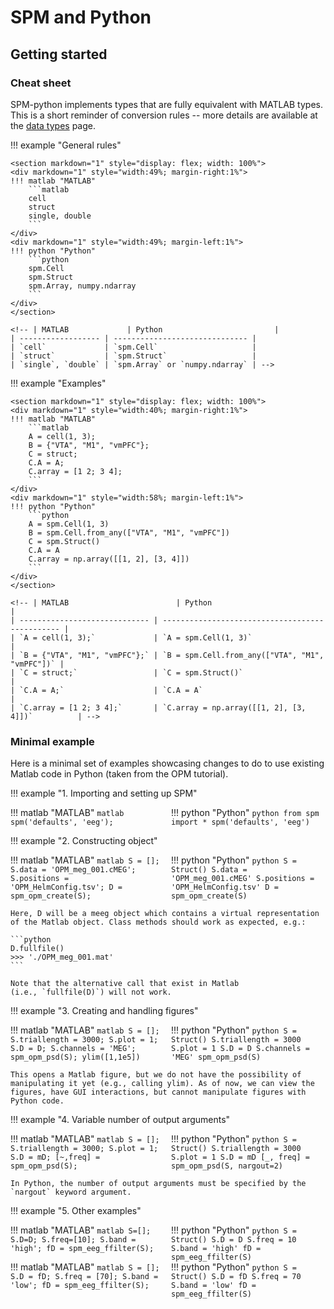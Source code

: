 # SPM and Python

## Getting started

### Cheat sheet

SPM-python implements types that are fully equivalent with MATLAB types.
This is a short reminder of conversion rules -- more details are available
at the [data types](datatypes.md) page.

!!! example "General rules"

    <section markdown="1" style="display: flex; width: 100%">
    <div markdown="1" style="width:49%; margin-right:1%">
    !!! matlab "MATLAB"
        ```matlab
        cell
        struct
        single, double
        ```
    </div>
    <div markdown="1" style="width:49%; margin-left:1%">
    !!! python "Python"
        ```python
        spm.Cell
        spm.Struct
        spm.Array, numpy.ndarray
        ```
    </div>
    </section>

    <!-- | MATLAB             | Python                         |
    | ------------------ | ------------------------------ |
    | `cell`             | `spm.Cell`                     |
    | `struct`           | `spm.Struct`                   |
    | `single`, `double` | `spm.Array` or `numpy.ndarray` | -->

!!! example "Examples"

    <section markdown="1" style="display: flex; width: 100%">
    <div markdown="1" style="width:40%; margin-right:1%">
    !!! matlab "MATLAB"
        ```matlab
        A = cell(1, 3);
        B = {"VTA", "M1", "vmPFC"};
        C = struct;
        C.A = A;
        C.array = [1 2; 3 4];
        ```
    </div>
    <div markdown="1" style="width:58%; margin-left:1%">
    !!! python "Python"
        ```python
        A = spm.Cell(1, 3)
        B = spm.Cell.from_any(["VTA", "M1", "vmPFC"])
        C = spm.Struct()
        C.A = A
        C.array = np.array([[1, 2], [3, 4]])
        ```
    </div>
    </section>

    <!-- | MATLAB                        | Python                                          |
    | ----------------------------- | ----------------------------------------------- |
    | `A = cell(1, 3);`             | `A = spm.Cell(1, 3)`                            |
    | `B = {"VTA", "M1", "vmPFC"};` | `B = spm.Cell.from_any(["VTA", "M1", "vmPFC"])` |
    | `C = struct;`                 | `C = spm.Struct()`                              |
    | `C.A = A;`                    | `C.A = A`                                       |
    | `C.array = [1 2; 3 4];`       | `C.array = np.array([[1, 2], [3, 4]])`          | -->

### Minimal example

Here is a minimal set of examples showcasing changes to do to use existing
Matlab code in Python (taken from the OPM tutorial).

!!! example "1. Importing and setting up SPM"
    <section markdown="1" style="display: flex; width: 100%">
    <div markdown="1" style="width:49%; margin-right:1%">
    !!! matlab "MATLAB"
        ```matlab
        spm('defaults', 'eeg');
        ```
    </div>
    <div markdown="1" style="width:49%; margin-left:1%">
    !!! python "Python"
        ```python
        from spm import *
        spm('defaults', 'eeg')
        ```
    </div>
    </section>

!!! example "2. Constructing object"
    <section markdown="1" style="display: flex; width: 100%">
    <div markdown="1" style="width:49%; margin-right:1%">
    !!! matlab "MATLAB"
        ```matlab
        S = [];
        S.data = 'OPM_meg_001.cMEG';
        S.positions = 'OPM_HelmConfig.tsv';
        D = spm_opm_create(S);
        ```
    </div>
    <div markdown="1" style="width:49%; margin-left:1%">
    !!! python "Python"
        ```python
        S = Struct()
        S.data = 'OPM_meg_001.cMEG'
        S.positions = 'OPM_HelmConfig.tsv'
        D = spm_opm_create(S)
        ```
    </div>
    </section>

    Here, D will be a meeg object which contains a virtual representation
    of the Matlab object. Class methods should work as expected, e.g.:

    ```python
    D.fullfile()
    >>> './OPM_meg_001.mat'
    ```

    Note that the alternative call that exist in Matlab
    (i.e., `fullfile(D)`) will not work.

!!! example "3. Creating and handling figures"
    <section markdown="1" style="display: flex; width: 100%">
    <div markdown="1" style="width:49%; margin-right:1%">
    !!! matlab "MATLAB"
        ```matlab
        S = [];
        S.triallength = 3000;
        S.plot = 1;
        S.D = D;
        S.channels = 'MEG';
        spm_opm_psd(S);
        ylim([1,1e5])
        ```
    </div>
    <div markdown="1" style="width:49%; margin-left:1%">
    !!! python "Python"
        ```python
        S = Struct()
        S.triallength = 3000
        S.plot = 1
        S.D = D
        S.channels = 'MEG'
        spm_opm_psd(S)
        ```
    </div>
    </section>

    This opens a Matlab figure, but we do not have the possibility of
    manipulating it yet (e.g., calling ylim). As of now, we can view the
    figures, have GUI interactions, but cannot manipulate figures with Python code.

!!! example "4. Variable number of output arguments"
    <section markdown="1" style="display: flex; width: 100%">
    <div markdown="1" style="width:49%; margin-right:1%">
    !!! matlab "MATLAB"
        ```matlab
        S = [];
        S.triallength = 3000;
        S.plot = 1;
        S.D = mD;
        [~,freq] = spm_opm_psd(S);
        ```
    </div>
    <div markdown="1" style="width:49%; margin-left:1%">
    !!! python "Python"
        ```python
        S = Struct()
        S.triallength = 3000
        S.plot = 1
        S.D = mD
        [_, freq] = spm_opm_psd(S, nargout=2)
        ```
    </div>
    </section>

    In Python, the number of output arguments must be specified by the
    `nargout` keyword argument.

!!! example "5. Other examples"
    <section markdown="1" style="display: flex; width: 100%">
    <div markdown="1" style="width:49%; margin-right:1%">
    !!! matlab "MATLAB"
        ```matlab
        S=[];
        S.D=D;
        S.freq=[10];
        S.band = 'high';
        fD = spm_eeg_ffilter(S);
        ```
    </div>
    <div markdown="1" style="width:49%; margin-left:1%">
    !!! python "Python"
        ```python
        S = Struct()
        S.D = D
        S.freq = 10
        S.band = 'high'
        fD = spm_eeg_ffilter(S)
        ```
    </div>
    </section>
    <section markdown="1" style="display: flex; width: 100%">
    <div markdown="1" style="width:49%; margin-right:1%">
    !!! matlab "MATLAB"
        ```matlab
        S = [];
        S.D = fD;
        S.freq = [70];
        S.band = 'low';
        fD = spm_eeg_ffilter(S);
        ```
    </div>
    <div markdown="1" style="width:49%; margin-left:1%">
    !!! python "Python"
        ```python
        S = Struct()
        S.D = fD
        S.freq = 70
        S.band = 'low'
        fD = spm_eeg_ffilter(S)
        ```
    </div>
    </section>
